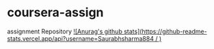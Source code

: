 # coursera-assign
assignment Repository
[![Anurag's github stats](https://github-readme-stats.vercel.app/api?username=Saurabhsharma884
/
)](https://github.com/anuraghazra/github-readme-stats)
